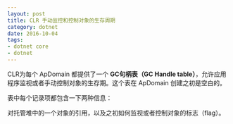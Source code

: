 ```yaml
---
layout: post
title: CLR 手动监控和控制对象的生存周期
category: dotnet
date: 2016-10-04
tags:
- dotnet core
- dotnet
---
```

CLR为每个 ApDomain 都提供了一个 **GC句柄表（GC Handle table）**，允许应用程序监视或者手动控制对象的生存期。这个表在 ApDomain 创建之初是空白的。

表中每个记录项都包含一下两种信息：

对托管堆中的一个对象的引用，以及之初如何监视或者控制对象的标志（flag）。


```csharp

```
